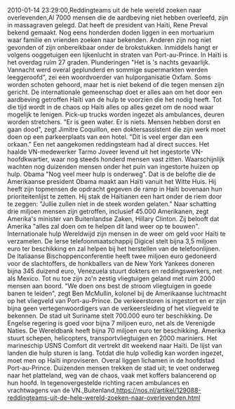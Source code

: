 2010-01-14 23:29:00,Reddingteams uit de hele wereld zoeken naar overlevenden,Al 7000 mensen die de aardbeving niet hebben overleefd, zijn in massagraven gelegd. Dat heeft de president van Haïti, Rene Preval bekend gemaakt. Nog eens honderden doden liggen in een mortuarium waar familie en vrienden zoeken naar bekenden. Anderen zijn nog niet gevonden of zijn onbereikbaar onder de brokstukken. Inmiddels hangt er volgens ooggetuigen een lijkenlucht in straten van Port-au-Prince. In Haïti is het overdag ruim 27 graden. Plunderingen "Het is 's nachts gevaarlijk. Vannacht werd overal geplunderd en sommige supermarkten werden leeggeroofd", zei een woordvoerder van hulporganisatie Oxfam. Soms worden schoten gehoord, maar het is niet bekend of die tegen mensen zijn gericht. De internationale gemeenschap doet er alles aan om het door een aardbeving getroffen Haïti van de hulp te voorzien die het nodig heeft. Tot die tijd wordt in de chaos op Haïti alles op alles gezet om de nood waar mogelijk te lenigen. Pick-up trucks worden ingezet als ambulances, deuren worden stretchers. "Er is geen water. Er is niets. Mensen hebben dorst en gaan dood", zegt Jimitre Coquillon, een doktersassistent die zijn werk moet doen op een parkeerplaats van een hotel. "Dit is veel erger dan een orkaan." Een net aangekomen reddingsteam had al direct succes. Het haalde VN-medewerker Tarmo Joveer levend uit het ingestorte VN-hoofdkwartier, waar nog steeds honderd mensen vast zitten. Waarschijnlijk wachten nog duizenden mensen onder het puin van ingestorte huizen op hulp. Obama "Nog veel meer hulp is onderweg". Dat is de belofte die de Amerikaanse president Obama maakt aan Haïti vanuit het Witte Huis. Hij heeft zijn topmensen de opdracht gegeven de ramp in Haïti bovenaan hun prioriteitenlijst te zetten. Hij stak de Haïtianen een hart onder de riem door te zeggen: "Jullie zullen niet in de steek worden gelaten." Naar schatting drie miljoen mensen zijn getroffen, inclusief 45.000 Amerikanen, zegt Amerika's minister van Buitenlandse Zaken, Hillary Clinton. Zij belooft dat Amerika "alles zal doen om te helpen dit land weer op te bouwen". Internationale hulp Wereldwijd zijn mensen in de weer om geld voor Haïti te verzamelen. De Ierse telefoonmaatschappij Digicel stelt bijna 3,5 miljoen euro ter beschikking en zal helpen bij het herstellen van de telefoonlijnen. De Italiaanse Bischoppenconferentie heeft twee miljoen euro gedoneerd voor de slachtoffers, de honkballers van de New York Yankees doneren bijna 345 duizend euro, Venezuela stuurt dokters en reddingswerkers, net als Mexico. Tot nu toe zijn zo'n zestig vliegtuigen geland met ruim 2000 mensen aan boord. "We doen ons best de stroom vliegtuigen in goede banen te leiden", zegt Ben McMullin, kolonel bij de Amerikaanse luchtmacht op het vliegveld van Port-au-Prince. De verkeerstoren is ingestort en er zijn bijna geen vertegenwoordigers van de verkeersleiding of het vliegveld te bekennen. De stad uit Suriname stelt 700.000 euro ter beschikking. De Engelse regering is goed voor bijna 7 miljoen euro, net als de Verenigde Naties. De Wereldbank heeft bijna 70 miljoen euro ter beschikking. Amerika stuurt schepen, helicopters, transportvliegtuigen en 2000 mariniers. Het marineschip USNS Comfort dit vertrekt dit weekend naar Haïti. De lijst van landen die hulp sturen is lang. Totdat die hulp volledig kan worden ingezet, moet men op Haïti inproviseren. Overal liggen lichamen in de hoofdstad Port-au-Prince. Duizenden mensen trekken de stad uit; te voet onderweg naar het platteland, weg van de chaos, vaak met koffers balancerend op hun hoofd. In tegenovergestelde richting racen ambulances en vrachtwagens van de VN.,Buitenland,https://nos.nl/artikel/129088-reddingteams-uit-de-hele-wereld-zoeken-naar-overlevenden.html